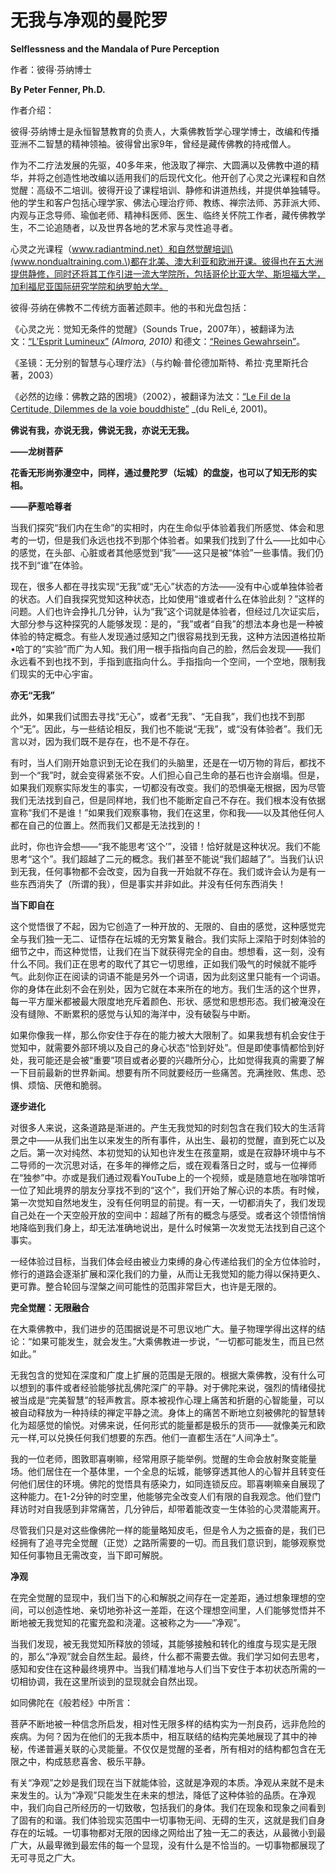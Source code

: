 # 无我与净观的曼陀罗

**Selflessness and the Mandala of Pure Perception**

作者：彼得·芬纳博士

**By Peter Fenner, Ph.D.**

作者介绍：

彼得·芬纳博士是永恒智慧教育的负责人，大乘佛教哲学心理学博士，改编和传播亚洲不二智慧的精神领袖。彼得曾出家9年，曾经是藏传佛教的持戒僧人。

作为不二疗法发展的先驱，40多年来，他汲取了禅宗、大圆满以及佛教中道的精华，并将之创造性地改编以适用我们的后现代文化。他开创了心灵之光课程和自然觉醒：高级不二培训。彼得开设了课程培训、静修和讲道热线，并提供单独辅导。他的学生和客户包括心理学家、佛法心理治疗师、教练、禅宗法师、苏菲派大师、内观与正念导师、瑜伽老师、精神科医师、医生、临终关怀院工作者，藏传佛教学生，不二论追随者，以及世界各地的艺术家与灵性追寻者。

心灵之光课程（www.radiantmind.net）和自然觉醒培训\(www.nondualtraining.com.\)都在北美、澳大利亚和欧洲开课。彼得也在五大洲提供静修，同时还将其工作引进一流大学院所，包括哥伦比亚大学、斯坦福大学，加利福尼亚国际研究学院和纳罗帕大学。

彼得·芬纳在佛教不二传统方面著述颇丰。他的书和光盘包括：

《心灵之光：觉知无条件的觉醒》（Sounds True，2007年），被翻译为法文：[“L’Esprit Lumineux”](http://www.almora.fr/livre/peter-fenner/38-l-esprit-lumineux.html) _\(Almora, 2010\)_ 和德文：[“Reines Gewahrsein”](http://www.amazon.de/Reines-Gewahrsein-Radiant-praktischer-Erwachen/dp/3899011465)。

《圣镜：无分别的智慧与心理疗法》（与约翰·普伦德加斯特、希拉·克里斯托合著，2003）

《必然的边缘：佛教之路的困境》（2002），被翻译为法文：[“Le Fil de la Certitude, Dilemmes de la voie bouddhiste”](http://www.amazon.fr/Le-fil-certitude-Peter-Fenner/dp/2909698777/ref=sr_1_1?ie=UTF8&qid=1336866983&sr=8-1) _\(du Reli_é, 2001\)。

**佛说有我，亦说无我，佛说无我，亦说无无我。**

**——龙树菩萨**

**花香无形尚弥漫空中，同样，通过曼陀罗（坛城）的盘旋，也可以了知无形的实相。**

**——萨惹哈尊者**

当我们探究“我们内在生命”的实相时，内在生命似乎体验着我们所感觉、体会和思考的一切，但是我们永远也找不到那个体验者。如果我们找到了什么——比如中心的感觉，在头部、心脏或者其他感觉到“我”——这只是被“体验”一些事情。我们仍找不到“谁”在体验。

现在，很多人都在寻找实现“无我”或“无心”状态的方法——没有中心或单独体验者的状态。人们自我探究觉知这种状态，比如使用“谁或者什么在体验此刻？”这样的问题。人们也许会挣扎几分钟，认为“我”这个词就是体验者，但经过几次证实后，大部分参与这种探究的人能够发现：是的，“我”或者“自我”的想法本身也是一种被体验的特定概念。有些人发现通过感知之门很容易找到无我，这种方法因道格拉斯•哈丁的“实验”而广为人知。我们用一根手指指向自己的脸，然后会发现——我们永远看不到也找不到，手指到底指向什么。手指指向一个空间，一个空地，限制我们现实的无中心宇宙。

**亦无“无我”**

此外，如果我们试图去寻找“无心”，或者“无我”、“无自我”，我们也找不到那个“无”。因此，与一些结论相反，我们也不能说“无我”，或“没有体验者”。我们无言以对，因为我们既不是存在，也不是不存在。

有时，当人们刚开始意识到无论在我们的头脑里，还是在一切万物的背后，都找不到一个“我”时，就会变得紧张不安。人们担心自己生命的基石也许会崩塌。但是，如果我们观察实际发生的事实，一切都没有改变。我们的恐惧毫无根据，因为尽管我们无法找到自己，但是同样地，我们也不能断定自己不存在。我们根本没有依据宣称“我们不是谁！”如果我们观察事物，我们在这里，你和我——以及其他任何人都在自己的位置上。然而我们又都是无法找到的！

此时，你也许会想——“我不能思考‘这个’”，没错！恰好就是这种状况。我们不能思考“这个”。我们超越了二元的概念。我们甚至不能说“我们超越了”。当我们认识到无我，任何事物都不会改变，因为自我一开始就不存在。我们或许会认为是有一些东西消失了（所谓的我），但是事实并非如此。并没有任何东西消失！

**当下即自在**

这个觉悟很了不起，因为它创造了一种开放的、无限的、自由的感觉，这种感觉完全与我们独一无二、证悟存在坛城的无穷繁复融合。我们实际上深陷于时刻体验的细节之中，而这种觉悟，让我们在当下就获得完全的自由。想想看，这一刻，没有什么不同。我们正在思考的取代了其它一切思维，正如我们吸气的时候就不能呼气。此刻你正在阅读的词语不能是另外一个词语，因为此刻这里只能有一个词语。你的身体在此刻不会在别处，因为它就在本来所在的地方。我们生活的这个世界，每一平方厘米都被最大限度地充斥着颜色、形状、感觉和思想形态。我们被淹没在没有缝隙、不断累积的感觉与认知的海洋中，没有破裂与中断。

如果你像我一样，那么你安住于存在的能力被大大限制了。如果我想有机会安住于觉知中，就需要外部环境以及自己的身心状态“恰到好处”。但是即使事情都恰到好处，我可能还是会被“重要”项目或者必要的兴趣所分心，比如觉得我真的需要了解一下目前最新的世界新闻。想要有所不同就要经历一些痛苦。充满挫败、焦虑、恐惧、烦恼、厌倦和脆弱。

**逐步进化**

对很多人来说，这条道路是渐进的。产生无我觉知的时刻包含在我们较大的生活背景之中——从我们出生以来发生的所有事件，从出生、最初的觉醒，直到死亡以及之后。第一次对纯然、本初觉知的认知也许发生在孩童期，或是在寂静环境中与不二导师的一次沉思对话，在多年的禅修之后，或在观看落日之时，或与一位禅师在“独参”中。亦或是我们通过观看YouTube上的一个视频，或是随意地在咖啡馆听一位了知此境界的朋友分享找不到的“这个”，我们开始了解心识的本质。有时候，第一次觉知自然地发生，没有任何明显的前提。有一天，一切都消失了，我们发现自己处在一个天空般开放的空间中：超越了所有的概念与感受。或者这个领悟悄悄地降临到我们身上，却无法准确地说出，是什么时候第一次发觉无法找到自己这个事实。

一经体验过目标，当我们体会经由被业力束缚的身心传递给我们的全方位体验时，修行的道路会逐渐扩展和深化我们的力量，从而让无我觉知的能力得以保持更久、更可靠。整合轮回与涅槃之间可能性的范围非常巨大，也许是无限的。

**完全觉醒：无限融合**

在大乘佛教中，我们进步的范围据说是不可思议地广大。量子物理学得出这样的结论：“如果可能发生，就会发生。”大乘佛教进一步说，“一切都可能发生，而且已然如此。”

无我包含的觉知在深度和广度上扩展的范围是无限的。根据大乘佛教，没有什么可以想到的事件或者经验能够扰乱佛陀深广的平静。对于佛陀来说，强烈的情绪侵扰被当成是“完美智慧”的轻声教言。原本被视作心理上痛苦和折磨的心智能量，可以被自动释放为一种持续的禅定平静之流。身体上的痛苦不断地立刻被佛陀的智慧转化为超感觉的愉悦。对佛来说，任何形式的能量都是极乐的货币——就像美元和欧元一样,可以兑换任何我们想要的东西。他们一直都生活在“人间净土”。

我的一位老师，图敦耶喜喇嘛，经常用原子能举例。觉醒的生命会放射聚变能量场。他们居住在一个基体里，一个全息的坛城，能够穿透其他人的心智并且转变任何他们居住的环境。佛陀的觉悟具有感染力，如同连锁反应。耶喜喇嘛亲自展现了这种能力。在1-2分钟的时空里，他能够完全改变人们有限的自我观念。他们登门拜访时对自我感到非常痛苦，几分钟后，却带着能改变一生体验的心灵潜能离开。

尽管我们只是对这些像佛陀一样的能量略知皮毛，但是令人为之振奋的是，我们已经拥有了追寻完全觉醒（正觉）之路所需要的一切。而且我们意识到，能够观察觉知任何事物且无需改变，当下即可解脱。

**净观**

在完全觉醒的显现中，我们当下的心和解脱之间存在一定差距，通过想象理想的空间，可以创造性地、亲切地弥补这一差距，在这个理想空间里，人们能够觉悟并不断地被无我觉知的花蜜充盈和浇灌。这被称之为——“净观”。

当我们发现，被无我觉知所释放的领域，其能够接触和转化的维度与现实是无限的，那么“净观”就会自然生起。最终，什么都不需要去做。我们学习如何去思考，感知和安住在这种最终境界中。当我们精准地与人们当下安住于本初状态所需的一切相协调，我在这里所谈到的显现就会自然出现。

如同佛陀在《般若经》中所言：

菩萨不断地被一种信念所启发，相对性无限多样的结构实为一剂良药，远非危险的疾病。为何？因为在他们的无我本质中，相互联结的结构完美地展现了其中的神秘，传递普遍关联的心灵能量。不仅仅是觉醒的圣者，所有相对的结构都包含在无限之中，构成慈悲喜舍、极乐平静。

有关“净观”之妙是我们现在当下就能体验，这就是净观的本质。净观从来就不是未来发生的。认为“净观”只能发生在未来的想法，降低了这种体验的品质。在净观中，我们向自己所经历的一切致敬，包括我们的身体。我们在现象和现象之间看到了固有的和谐。我们体验现实范围中一切事物无间、无碍的生灭，这就是我们自身存在的坛城。一切事物都对无限的因缘之网给出了独一无二的表达，从最微小到最广大，从最卑微到最宏伟的每一个显现，没有什么是不恰当的。一切事物都展现了无可寻觅之广大。

